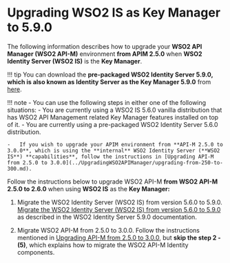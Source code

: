 # Upgrading WSO2 IS as Key Manager to 5.9.0

The following information describes how to upgrade your **WSO2 API Manager (WSO2 API-M)** environment **from APIM 2.5.0** when **WSO2 Identity Server (WSO2 IS)** is the **Key Manager**.

!!! tip
    You can download the **pre-packaged WSO2 Identity Server 5.9.0, which is also known as Identity Server as the Key Manager 5.9.0** from [here](https://wso2.com/api-management/install/key-manager/).

!!! note
    -   You can use the following steps in either one of the following situations:
        -   You are currently using a WSO2 IS 5.6.0 vanilla distribution that has WSO2 API Management related Key Manager features installed on top of it.
        -   You are currently using a pre-packaged WSO2 Identity Server 5.6.0 distribution.

    -   If you wish to upgrade your APIM environment from **API-M 2.5.0 to 3.0.0**, which is using the **internal** WSO2 Identity Server (**WSO2 IS**) **capabilities**, follow the instructions in [Upgrading API-M from 2.5.0 to 3.0.0](../UpgradingWSO2APIManager/upgrading-from-250-to-300.md).

Follow the instructions below to upgrade WSO2 API-M **from WSO2 API-M 2.5.0 to 2.6.0** when using **WSO2 IS** as the **Key Manager:**

1.  Migrate the WSO2 Identity Server (WSO2 IS) from version 5.6.0 to 5.9.0.
    [Migrate the WSO2 Identity Server (WSO2 IS) from version 5.6.0 to 5.9.0](https://is.docs.wso2.com/en/5.9.0/setup/migrating-to-590/) as described in the WSO2 Identity Server 5.9.0 documentation.

2.  Migrate WSO2 API-M from 2.5.0 to 3.0.0.
    Follow the instructions mentioned in [Upgrading API-M from 2.5.0 to 3.0.0](../UpgradingWSO2APIManager/upgrading-from-250-to-300.md), but **skip the step 2 - (5)**, which explains how to migrate the WSO2 API-M Identity components.
